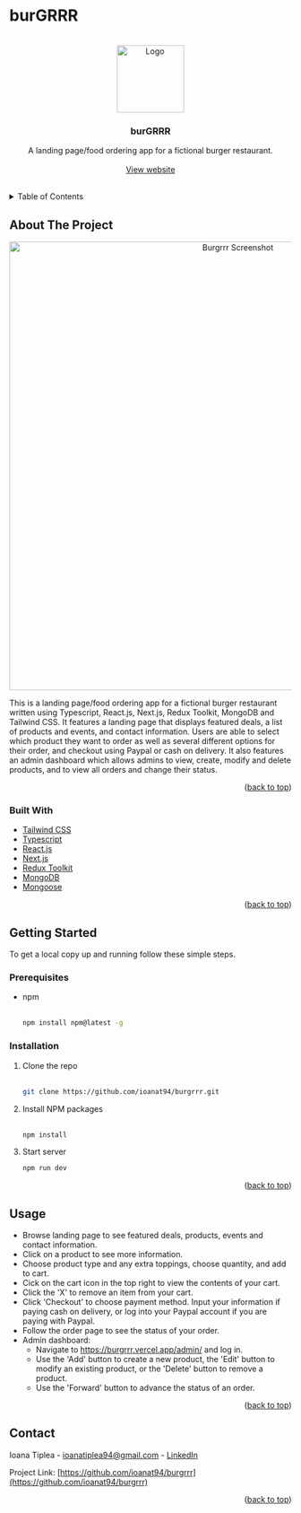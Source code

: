 # burGRRR

<div id="top"></div>
<!-- PROJECT LOGO -->
<br />
<div align="center">
  <a href="https://github.com/ioanat94/burgrrr">
    <img src="https://burgrrr.vercel.app/_next/image?url=%2Fassets%2Flogo.png&w=1920&q=75" alt="Logo" width="120" height="auto">
  </a>
<h3 align="center">burGRRR</h3>

  <p align="center">
    A landing page/food ordering app for a fictional burger restaurant.
    <br />
    <br />
    <a href="https://burgrrr.vercel.app/">View website</a>
    <br />
    <br />
  </p>
</div>

<!-- TABLE OF CONTENTS -->
<details>
  <summary>Table of Contents</summary>
  <ol>
    <li>
      <a href="#about-the-project">About The Project</a>
      <ul>
        <li><a href="#built-with">Built With</a></li>
      </ul>
    </li>
    <li>
      <a href="#getting-started">Getting Started</a>
      <ul>
        <li><a href="#prerequisites">Prerequisites</a></li>
        <li><a href="#installation">Installation</a></li>
      </ul>
    </li>
    <li><a href="#usage">Usage</a></li>
    <li><a href="#contact">Contact</a></li>
  </ol>
</details>

<!-- ABOUT THE PROJECT -->
## About The Project

<p align="center"><img src="https://res.cloudinary.com/duwzi0jnc/image/upload/v1657121290/uploads/burgrrrmockup_sxn37k.png" alt="Burgrrr Screenshot" width="800" height="auto">

This is a landing page/food ordering app for a fictional burger restaurant written using Typescript, React.js, Next.js, Redux Toolkit, MongoDB and Tailwind CSS. It features a landing page that displays featured deals, a list of products and events, and contact information. Users are able to select which product they want to order as well as several different options for their order, and checkout using Paypal or cash on delivery. It also features an admin dashboard which allows admins to view, create, modify and delete products, and to view all orders and change their status. 

<p align="right">(<a href="#top">back to top</a>)</p>

### Built With

* [Tailwind CSS](https://tailwindcss.com/)
* [Typescript](https://www.typescriptlang.org/)
* [React.js](https://reactjs.org/)
* [Next.js](https://nextjs.org/)
* [Redux Toolkit](https://redux-toolkit.js.org/)
* [MongoDB](https://www.mongodb.com/)
* [Mongoose](https://mongoosejs.com/)

<p align="right">(<a href="#top">back to top</a>)</p>

<!-- GETTING STARTED -->
## Getting Started

To get a local copy up and running follow these simple steps.

### Prerequisites

* npm  
  <br /> 
  ```sh
  npm install npm@latest -g
  ```

### Installation

1. Clone the repo  
   <br /> 
   ```sh
   git clone https://github.com/ioanat94/burgrrr.git
   ```
2. Install NPM packages  
   <br /> 
   ```sh
   npm install
   ```
3. Start server 
   <br /> 
   ```sh
   npm run dev
   ```

<p align="right">(<a href="#top">back to top</a>)</p>

<!-- USAGE EXAMPLES -->
## Usage

- Browse landing page to see featured deals, products, events and contact information.
- Click on a product to see more information.
- Choose product type and any extra toppings, choose quantity, and add to cart.
- Cick on the cart icon in the top right to view the contents of your cart.
- Click the 'X' to remove an item from your cart.
- Click 'Checkout' to choose payment method. Input your information if paying cash on delivery, or log into your Paypal account if you are paying with Paypal.
- Follow the order page to see the status of your order.
- Admin dashboard:
  - Navigate to https://burgrrr.vercel.app/admin/ and log in.
  - Use the 'Add' button to create a new product, the 'Edit' button to modify an existing product, or the 'Delete' button to remove a product.
  - Use the 'Forward' button to advance the status of an order.

<p align="right">(<a href="#top">back to top</a>)</p>

<!-- CONTACT -->
## Contact

Ioana Tiplea - ioanatiplea94@gmail.com  - [LinkedIn](https://www.linkedin.com/in/ioana-tiplea/)

Project Link: [https://github.com/ioanat94/burgrrr](https://github.com/ioanat94/burgrrr)

<p align="right">(<a href="#top">back to top</a>)</p>
